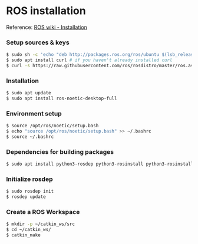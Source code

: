 # ROS installation

Reference: [ROS wiki - Installation](http://wiki.ros.org/noetic/Installation/Ubuntu)



### Setup sources & keys

```bash
$ sudo sh -c 'echo "deb http://packages.ros.org/ros/ubuntu $(lsb_release -sc) main" > /etc/apt/sources.list.d/ros-latest.list'
$ sudo apt install curl # if you haven't already installed curl
$ curl -s https://raw.githubusercontent.com/ros/rosdistro/master/ros.asc | sudo apt-key add -
```



### Installation

```bash
$ sudo apt update
$ sudo apt install ros-noetic-desktop-full
```



### Environment setup

```bash
$ source /opt/ros/noetic/setup.bash
$ echo "source /opt/ros/noetic/setup.bash" >> ~/.bashrc
$ source ~/.bashrc
```



### Dependencies for building packages

```bash
$ sudo apt install python3-rosdep python3-rosinstall python3-rosinstall-generator python3-wstool build-essential
```



### Initialize rosdep

```bash
$ sudo rosdep init
$ rosdep update
```



### Create a ROS Workspace

```bash
$ mkdir -p ~/catkin_ws/src
$ cd ~/catkin_ws/
$ catkin_make
```



